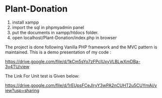 # Plant-Donation

1. install xampp
2. import the sql in phpmyadmin panel
3. put the documents in xampp/htdocs folder.
4. open localhost/Plant-Donation/index.php in browser


The project is done following Vanilla PHP framework and the MVC pattern is maintained. 
This is a demo presentation of my code :

https://drive.google.com/file/d/1kCm5sYo7zFPclUxyVLBLwXmDBa-3v4TU/view

The Link For Unit test is Given below:

https://drive.google.com/file/d/1rEUpsFCeJlryY3wPA2nCUHT2u5CUYmAj/view?usp=sharing
